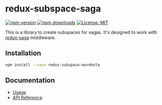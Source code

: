 # redux-subspace-saga

[![npm version](https://img.shields.io/npm/v/redux-subspace-saga.svg?style=flat-square)](https://www.npmjs.com/package/redux-subspace-saga)
[![npm downloads](https://img.shields.io/npm/dm/redux-subspace-saga.svg?style=flat-square)](https://www.npmjs.com/package/redux-subspace-saga)
[![License: MIT](https://img.shields.io/npm/l/redux-subspace-saga.svg?style=flat-square)](LICENSE.md)

This is a library to create subspaces for sagas. It's designed to work with [redux-saga](https://redux-saga.js.org) middleware.

## Installation

```sh
npm install --save redux-subspace-wormhole
```

## Documentation

* [Usage](/packages/redux-subspace-saga/docs/Usage.md)
* [API Reference](/packages/redux-subspace-saga/docs/api/README.md)
